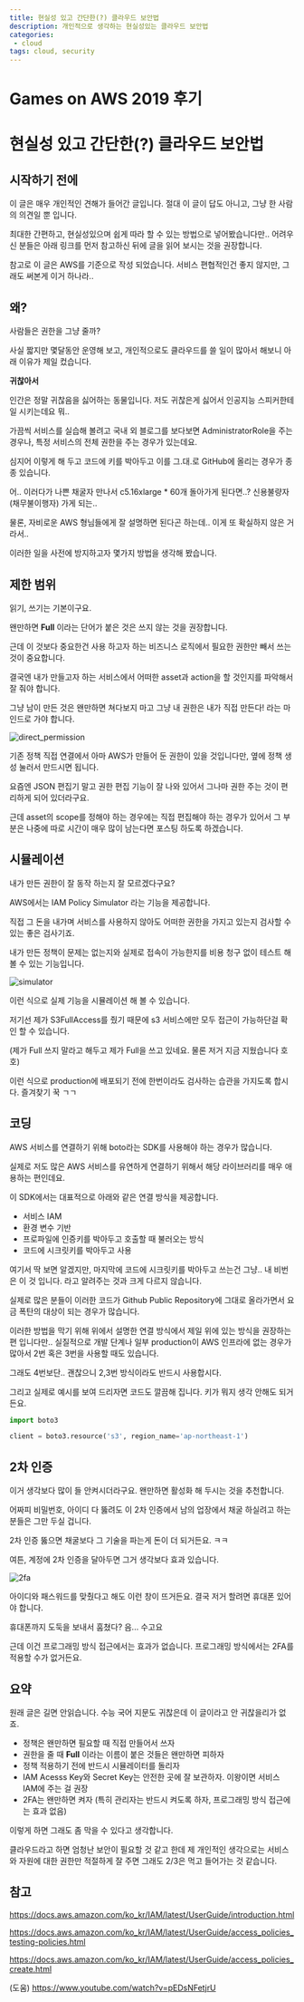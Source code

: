 ```yaml
---
title: 현실성 있고 간단한(?) 클라우드 보안법
description: 개인적으로 생각하는 현실성있는 클라우드 보안법
categories:
 - cloud
tags: cloud, security
---
```

# Games on AWS 2019 후기
# 현실성 있고 간단한(?) 클라우드 보안법

## 시작하기 전에

이 글은 매우 개인적인 견해가 들어간 글입니다. 절대 이 글이 답도 아니고, 그냥 한 사람의 의견일 뿐 입니다. 

최대한 간편하고, 현실성있으며 쉽게 따라 할 수 있는 방법으로 넣어봤습니다만.. 어려우신 분들은 아래 링크를 먼저 참고하신 뒤에 글을 읽어 보시는 것을 권장합니다.

참고로 이 글은 AWS를 기준으로 작성 되었습니다. 서비스 편협적인건 좋지 않지만, 그래도 써본게 이거 하나라..



## 왜?

사람들은 권한을 그냥 줄까?

사실 짧지만 몇달동안 운영해 보고, 개인적으로도 클라우드를 쓸 일이 많아서 해보니 아래 이유가 제일 컸습니다.

**귀찮아서**

인간은 정말 귀찮음을 싫어하는 동물입니다. 저도 귀찮은게 싫어서 인공지능 스피커한테 일 시키는데요 뭐..

가끔씩 서비스를 실습해 볼려고 국내 외 블로그를 보다보면 AdministratorRole을 주는 경우나, 특정 서비스의 전체 권한을 주는 경우가 있는데요.

심지어 이렇게 해 두고 코드에 키를 박아두고 이를 그.대.로 GitHub에 올리는 경우가 종종 있습니다.

어.. 이러다가 나쁜 채굴자 만나서 c5.16xlarge * 60개 돌아가게 된다면..? 신용불량자 (채무불이행자) 가게 되는..

물론, 자비로운 AWS 형님들에게 잘 설명하면 된다곤 하는데.. 이게 또 확실하지 않은 거라서..

이러한 일을 사전에 방지하고자 몇가지 방법을 생각해 봤습니다.



## 제한 범위

읽기, 쓰기는 기본이구요.

왠만하면 **Full** 이라는 단어가 붙은 것은 쓰지 않는 것을 권장합니다.

근데 이 것보다 중요한건 사용 하고자 하는 비즈니스 로직에서 필요한 권한만 빼서 쓰는 것이 중요합니다.

결국엔 내가 만들고자 하는 서비스에서 어떠한 asset과 action을 할 것인지를 파악해서 잘 줘야 합니다.

그냥 남이 만든 것은 왠만하면 쳐다보지 마고 그냥 내 권한은 내가 직접 만든다! 라는 마인드로 가야 합니다.

![direct_permission](assets\images\posts\cloud-security\direct_permission.PNG)

기존 정책 직접 연결에서 아마 AWS가 만들어 둔 권한이 있을 것입니다만, 옆에 정책 생성 눌러서 만드시면 됩니다.

요즘엔 JSON 편집기 말고 권한 편집 기능이 잘 나와 있어서 그나마 권한 주는 것이 편리하게 되어 있더라구요.

근데 asset의 scope를 정해야 하는 경우에는 직접 편집해야 하는 경우가 있어서 그 부분은 나중에 따로 시간이 매우 많이 남는다면 포스팅 하도록 하겠습니다.



## 시뮬레이션

내가 만든 권한이 잘 동작 하는지 잘 모르겠다구요?

AWS에서는 IAM Policy Simulator 라는 기능을 제공합니다. 

직접 그 돈을 내가며 서비스를 사용하지 않아도 어떠한 권한을 가지고 있는지 검사할 수 있는 좋은 검사기죠.

내가 만든 정책이 문제는 없는지와 실제로 접속이 가능한지를 비용 청구 없이 테스트 해볼 수 있는 기능입니다.

![simulator](assets\images\posts\cloud-security\simulator.PNG)

이런 식으로 실제 기능을 시뮬레이션 해 볼 수 있습니다.

저기선 제가 S3FullAccess를 줬기 때문에 s3 서비스에만 모두 접근이 가능하단걸 확인 할 수 있습니다. 

(제가 Full 쓰지 말라고 해두고 제가 Full을 쓰고 있네요. 물론 저거 지금 지웠습니다 호호)

이런 식으로 production에 배포되기 전에 한번이라도 검사하는 습관을 가지도록 합시다. 즐겨찾기 꾹 ㄱㄱ



## 코딩

AWS 서비스를 연결하기 위해 boto라는 SDK를 사용해야 하는 경우가 많습니다.

실제로 저도 많은 AWS 서비스를 유연하게 연결하기 위해서 해당 라이브러리를 매우 애용하는 편인데요.

이 SDK에서는 대표적으로 아래와 같은 연결 방식을 제공합니다.

* 서비스 IAM
* 환경 변수 기반
* 프로파일에 인증키를 박아두고 호출할 때 불러오는 방식
* 코드에 시크릿키를 박아두고 사용

여기서 딱 보면 알겠지만, 마지막에 코드에 시크릿키를 박아두고 쓰는건 그냥.. 내 비번은 이 것 입니다. 라고 알려주는 것과 크게 다르지 않습니다.

실제로 많은 분들이 이러한 코드가 Github Public Repository에 그대로 올라가면서 요금 폭탄의 대상이 되는 경우가 많습니다. 

이러한 방법을 막기 위해 위에서 설명한 연결 방식에서 제일 위에 있는 방식을 권장하는 편 입니다만.. 실질적으로 개발 단계나 일부 production이 AWS 인프라에 없는 경우가 많아서 2번 혹은 3번을 사용할 때도 있습니다.

그래도 4번보단.. 괜찮으니 2,3번 방식이라도 반드시 사용합시다.

그리고 실제로 예시를 보여 드리자면 코드도 깔끔해 집니다. 키가 뭐지 생각 안해도 되거든요.

```python
import boto3

client = boto3.resource('s3', region_name='ap-northeast-1')
```



## 2차 인증

이거 생각보다 많이 들 안켜시더라구요. 왠만하면 활성화 해 두시는 것을 추천합니다.

어짜피 비밀번호, 아이디 다 뚫려도 이 2차 인증에서 남의 업장에서 채굴 하실려고 하는 분들은 그만 두실 겁니다.

2차 인증 뚫으면 채굴보다 그 기술을 파는게 돈이 더 되거든요. ㅋㅋ

여튼, 계정에 2차 인증을 달아두면 그거 생각보다 효과 있습니다.

![2fa](assets\images\posts\cloud-security\2fa.PNG)

아이디와 패스워드를 맞췄다고 해도 이런 창이 뜨거든요. 결국 저거 할려면 휴대폰 있어야 합니다.

휴대폰까지 도둑을 보내서 훔쳤다? 음... 수고요

근데 이건 프로그래밍 방식 접근에서는 효과가 없습니다. 프로그래밍 방식에서는 2FA를 적용할 수가 없거든요.



## 요약

원래 글은 길면 안읽습니다. 수능 국어 지문도 귀찮은데 이 글이라고 안 귀찮을리가 없죠.

* 정책은 왠만하면 필요할 때 직접 만들어서 쓰자
* 권한을 줄 때 **Full** 이라는 이름이 붙은 것들은 왠만하면 피하자
* 정책 적용하기 전에 반드시 시뮬레이터를 돌리자
* IAM Acesss Key와 Secret Key는 안전한 곳에 잘 보관하자. 이왕이면 서비스 IAM에 주는 걸 권장 
* 2FA는 왠만하면 켜자 (특히 관리자는 반드시 켜도록 하자, 프로그래밍 방식 접근에는 효과 없음)

이렇게 하면 그래도 좀 막을 수 있다고 생각합니다.

클라우드라고 하면 엄청난 보안이 필요할 것 같고 한데 제 개인적인 생각으로는 서비스와 자원에 대한 권한만 적절하게  잘 주면 그래도 2/3은 먹고 들어가는 것 같습니다.



## 참고

 https://docs.aws.amazon.com/ko_kr/IAM/latest/UserGuide/introduction.html 

 https://docs.aws.amazon.com/ko_kr/IAM/latest/UserGuide/access_policies_testing-policies.html 

 https://docs.aws.amazon.com/ko_kr/IAM/latest/UserGuide/access_policies_create.html 

(도움)  https://www.youtube.com/watch?v=pEDsNFetjrU 